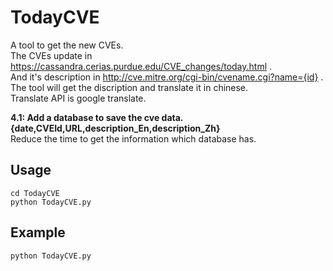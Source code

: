 # TodayCVE

A tool to get the new CVEs.<br>
The CVEs update in https://cassandra.cerias.purdue.edu/CVE_changes/today.html .<br>
And it's description in http://cve.mitre.org/cgi-bin/cvename.cgi?name={id} .<br>
The tool will get the discription and translate it in chinese.<br>
Translate API is google translate.<br>

**4.1: Add a database to save the cve data.{date,CVEId,URL,description_En,description_Zh}**<br>
Reduce the time to get the information which database has.<br>

## Usage

```shell
cd TodayCVE
python TodayCVE.py
```

## Example

```shell
python TodayCVE.py
```
